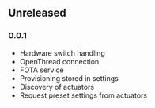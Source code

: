 ## Unreleased

### 0.0.1
* Hardware switch handling
* OpenThread connection
* FOTA service
* Provisioning stored in settings
* Discovery of actuators
* Request preset settings from actuators
